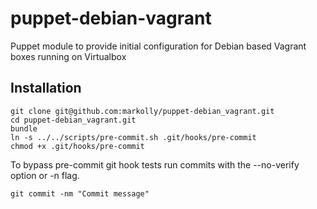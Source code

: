 # puppet-debian-vagrant
Puppet module to provide initial configuration for Debian based Vagrant boxes running on Virtualbox

## Installation
```
git clone git@github.com:markolly/puppet-debian_vagrant.git
cd puppet-debian_vagrant.git
bundle
ln -s ../../scripts/pre-commit.sh .git/hooks/pre-commit
chmod +x .git/hooks/pre-commit
```

To bypass pre-commit git hook tests run commits with the --no-verify option or -n flag.

```
git commit -nm "Commit message"
```
